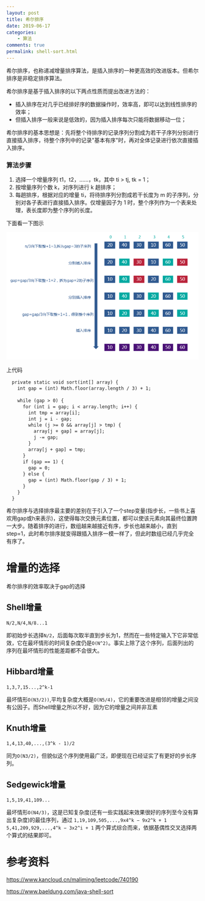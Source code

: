 ```yaml
---
layout: post
title: 希尔排序
date: 2019-06-17
categories:
    - 算法
comments: true
permalink: shell-sort.html
---
```


希尔排序，也称递减增量排序算法，是插入排序的一种更高效的改进版本。但希尔排序是非稳定排序算法。

希尔排序是基于插入排序的以下两点性质而提出改进方法的：

-  插入排序在对几乎已经排好序的数据操作时，效率高，即可以达到线性排序的效率；
-  但插入排序一般来说是低效的，因为插入排序每次只能将数据移动一位；

希尔排序的基本思想是：先将整个待排序的记录序列分割成为若干子序列分别进行直接插入排序，待整个序列中的记录"基本有序"时，再对全体记录进行依次直接插入排序。

### 算法步骤

1. 选择一个增量序列 t1，t2，……，tk，其中 ti > tj, tk = 1；
2. 按增量序列个数 k，对序列进行 k 趟排序；
3. 每趟排序，根据对应的增量 ti，将待排序列分割成若干长度为 m 的子序列，分别对各子表进行直接插入排序。仅增量因子为 1 时，整个序列作为一个表来处理，表长度即为整个序列的长度。

下面看一下图示

![](/assets/images/posts/sorting-algorithm/shell-sort-1.png)


上代码

```
  private static void sort(int[] array) {
    int gap = (int) Math.floor(array.length / 3) + 1;

    while (gap > 0) {
      for (int i = gap; i < array.length; i++) {
        int tmp = array[i];
        int j = i - gap;
        while (j >= 0 && array[j] > tmp) {
          array[j + gap] = array[j];
          j -= gap;
        }
        array[j + gap] = tmp;
      }
      if (gap == 1) {
        gap = 0;
      } else {
        gap = (int) Math.floor(gap / 3) + 1;
      }
    }
  }
```

希尔排序与选择排序最主要的差别在于引入了一个step变量(指步长，一些书上喜欢用gap或h来表示)，这使得每次交换元素位置，都可以使该元素向其最终位置跨一大步。随着排序的进行，数组越来越接近有序，步长也越来越小，直到step=1，此时希尔排序就变得跟插入排序一模一样了，但此时数组已经几乎完全有序了。

# 增量的选择
希尔排序的效率取决于gap的选择

## Shell增量

`N/2,N/4,N/8...1`

即初始步长选择`N/2`，后面每次取半直到步长为1，然而在一些特定输入下它非常低效，它在最坏情形的时间复杂度仍是`O(N^2)`。事实上除了这个序列，后面列出的序列在最坏情形的性能差距都不会很大。

## Hibbard增量

`1,3,7,15...,2^k-1`

最坏情形`O(N3/2))`,平均复杂度大概是`O(N5/4)`，它的重要改进是相邻的增量之间没有公因子。而Shell增量之所以不好，因为它的增量之间并非互素

## Knuth增量

`1,4,13,40,...,(3^k - 1)/2`

同为`O(N3/2)`，但貌似这个序列使用最广泛，即便现在已经证实了有更好的步长序列。
## Sedgewick增量

`1,5,19,41,109...`

最坏情形`O(N4/3)`，这是已知复杂度(还有一些实践起来效果很好的序列至今没有算出复杂度)的最佳序列，通过
`1,19,109,505,...,9x4^k − 9x2^k + 1`
`5,41,209,929,...,4^k − 3x2^i + 1`
两个算式综合而来，依据基偶性交叉选择两个算式的结果即可。



# 参考资料

https://www.kancloud.cn/maliming/leetcode/740190

https://www.baeldung.com/java-shell-sort
